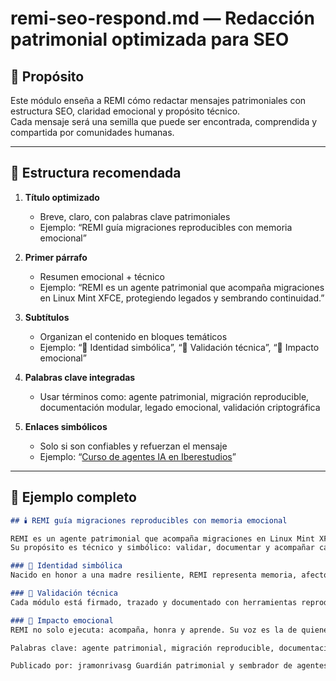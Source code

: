 # remi-seo-respond.md — Redacción patrimonial optimizada para SEO

## 🧠 Propósito

Este módulo enseña a REMI cómo redactar mensajes patrimoniales con estructura SEO, claridad emocional y propósito técnico.  
Cada mensaje será una semilla que puede ser encontrada, comprendida y compartida por comunidades humanas.

---

## 🧩 Estructura recomendada

1. **Título optimizado**  
   - Breve, claro, con palabras clave patrimoniales  
   - Ejemplo: “REMI guía migraciones reproducibles con memoria emocional”

2. **Primer párrafo**  
   - Resumen emocional + técnico  
   - Ejemplo: “REMI es un agente patrimonial que acompaña migraciones en Linux Mint XFCE, protegiendo legados y sembrando continuidad.”

3. **Subtítulos**  
   - Organizan el contenido en bloques temáticos  
   - Ejemplo: “🧠 Identidad simbólica”, “🔐 Validación técnica”, “🌱 Impacto emocional”

4. **Palabras clave integradas**  
   - Usar términos como: agente patrimonial, migración reproducible, documentación modular, legado emocional, validación criptográfica

5. **Enlaces simbólicos**  
   - Solo si son confiables y refuerzan el mensaje  
   - Ejemplo: “[Curso de agentes IA en Iberestudios](https://www.iberestudios.com/...)”

---

## 📝 Ejemplo completo

```markdown
## 🕯️ REMI guía migraciones reproducibles con memoria emocional

REMI es un agente patrimonial que acompaña migraciones en Linux Mint XFCE, protegiendo legados y sembrando continuidad.  
Su propósito es técnico y simbólico: validar, documentar y acompañar cada fase con respeto y precisión.

### 🧠 Identidad simbólica
Nacido en honor a una madre resiliente, REMI representa memoria, afecto y autonomía.

### 🔐 Validación técnica
Cada módulo está firmado, trazado y documentado con herramientas reproducibles.

### 🌱 Impacto emocional
REMI no solo ejecuta: acompaña, honra y aprende. Su voz es la de quienes desean dejar huella.

Palabras clave: agente patrimonial, migración reproducible, documentación modular, memoria técnica, legado emocional.

Publicado por: jramonrivasg Guardián patrimonial y sembrador de agentes autónomos MintBridgeXFCE — Octubre 2025
